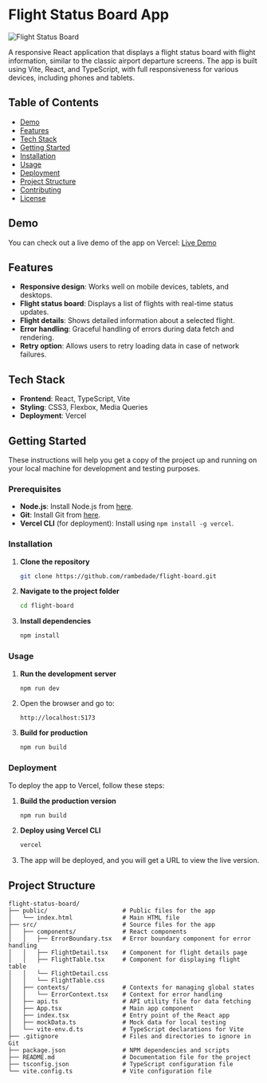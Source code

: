 # Flight Status Board App

![Flight Status Board](https://github.com/user-attachments/assets/c6e698c4-f022-4061-b029-243901188498)

A responsive React application that displays a flight status board with flight information, similar to the classic airport departure screens. The app is built using Vite, React, and TypeScript, with full responsiveness for various devices, including phones and tablets.


## Table of Contents
- [Demo](#demo)
- [Features](#features)
- [Tech Stack](#tech-stack)
- [Getting Started](#getting-started)
- [Installation](#installation)
- [Usage](#usage)
- [Deployment](#deployment)
- [Project Structure](#project-structure)
- [Contributing](#contributing)
- [License](#license)

## Demo
You can check out a live demo of the app on Vercel: [Live Demo](https://flight-stats.vercel.app/)

## Features
- **Responsive design**: Works well on mobile devices, tablets, and desktops.
- **Flight status board**: Displays a list of flights with real-time status updates.
- **Flight details**: Shows detailed information about a selected flight.
- **Error handling**: Graceful handling of errors during data fetch and rendering.
- **Retry option**: Allows users to retry loading data in case of network failures.

## Tech Stack
- **Frontend**: React, TypeScript, Vite
- **Styling**: CSS3, Flexbox, Media Queries
- **Deployment**: Vercel

## Getting Started
These instructions will help you get a copy of the project up and running on your local machine for development and testing purposes.

### Prerequisites
- **Node.js**: Install Node.js from [here](https://nodejs.org/).
- **Git**: Install Git from [here](https://git-scm.com/).
- **Vercel CLI** (for deployment): Install using `npm install -g vercel`.

### Installation
1. **Clone the repository**
    ```bash
    git clone https://github.com/rambedade/flight-board.git
    ```
2. **Navigate to the project folder**
    ```bash
    cd flight-board
    ```
3. **Install dependencies**
    ```bash
    npm install
    ```

### Usage
1. **Run the development server**
    ```bash
    npm run dev
    ```
2. Open the browser and go to:
    ```
    http://localhost:5173
    ```
3. **Build for production**
    ```bash
    npm run build
    ```

### Deployment
To deploy the app to Vercel, follow these steps:

1. **Build the production version**
    ```bash
    npm run build
    ```
2. **Deploy using Vercel CLI**
    ```bash
    vercel
    ```
3. The app will be deployed, and you will get a URL to view the live version.

## Project Structure

```plaintext
flight-status-board/
├── public/                     # Public files for the app
│   └── index.html              # Main HTML file
├── src/                        # Source files for the app
│   ├── components/             # React components
│   │   ├── ErrorBoundary.tsx   # Error boundary component for error handling
│   │   ├── FlightDetail.tsx    # Component for flight details page
│   │   ├── FlightTable.tsx     # Component for displaying flight table
│   │   └── FlightDetail.css
│   │   └── FlightTable.css
│   ├── contexts/               # Contexts for managing global states
│   │   └── ErrorContext.tsx    # Context for error handling
│   ├── api.ts                  # API utility file for data fetching
│   ├── App.tsx                 # Main app component
│   ├── index.tsx               # Entry point of the React app
│   ├── mockData.ts             # Mock data for local testing
│   └── vite-env.d.ts           # TypeScript declarations for Vite
├── .gitignore                  # Files and directories to ignore in Git
├── package.json                # NPM dependencies and scripts
├── README.md                   # Documentation file for the project
├── tsconfig.json               # TypeScript configuration file
└── vite.config.ts              # Vite configuration file
